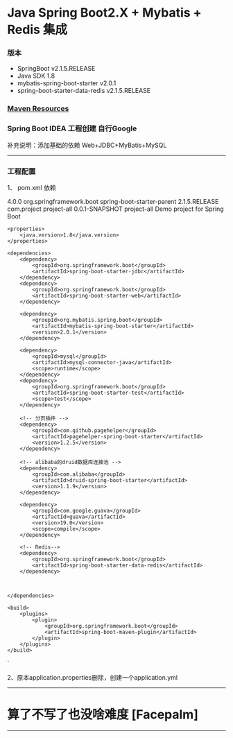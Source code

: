 # Java Spring Boot2.X + Mybatis + Redis 集成

### 版本
- SpringBoot v2.1.5.RELEASE
- Java SDK 1.8
- mybatis-spring-boot-starter v2.0.1
- spring-boot-starter-data-redis v2.1.5.RELEASE

### [Maven Resources](https://search.maven.org/)

### Spring Boot IDEA 工程创建 自行Google
补充说明：添加基础的依赖
Web+JDBC+MyBatis+MySQL

---
### 工程配置
1、 pom.xml 依赖

<?xml version="1.0" encoding="UTF-8"?>
<project xmlns="http://maven.apache.org/POM/4.0.0" xmlns:xsi="http://www.w3.org/2001/XMLSchema-instance"
	xsi:schemaLocation="http://maven.apache.org/POM/4.0.0 http://maven.apache.org/xsd/maven-4.0.0.xsd">
	<modelVersion>4.0.0</modelVersion>
	<parent>
		<groupId>org.springframework.boot</groupId>
		<artifactId>spring-boot-starter-parent</artifactId>
		<version>2.1.5.RELEASE</version>
		<relativePath/> <!-- lookup parent from repository -->
	</parent>
	<groupId>com.project</groupId>
	<artifactId>project-all</artifactId>
	<version>0.0.1-SNAPSHOT</version>
	<name>project-all</name>
	<description>Demo project for Spring Boot</description>

	<properties>
		<java.version>1.8</java.version>
	</properties>

	<dependencies>
		<dependency>
			<groupId>org.springframework.boot</groupId>
			<artifactId>spring-boot-starter-jdbc</artifactId>
		</dependency>
		<dependency>
			<groupId>org.springframework.boot</groupId>
			<artifactId>spring-boot-starter-web</artifactId>
		</dependency>

		<dependency>
			<groupId>org.mybatis.spring.boot</groupId>
			<artifactId>mybatis-spring-boot-starter</artifactId>
			<version>2.0.1</version>
		</dependency>

		<dependency>
			<groupId>mysql</groupId>
			<artifactId>mysql-connector-java</artifactId>
			<scope>runtime</scope>
		</dependency>
		<dependency>
			<groupId>org.springframework.boot</groupId>
			<artifactId>spring-boot-starter-test</artifactId>
			<scope>test</scope>
		</dependency>

		<!-- 分页插件 -->
		<dependency>
			<groupId>com.github.pagehelper</groupId>
			<artifactId>pagehelper-spring-boot-starter</artifactId>
			<version>1.2.5</version>
		</dependency>

		<!-- alibaba的druid数据库连接池 -->
		<dependency>
			<groupId>com.alibaba</groupId>
			<artifactId>druid-spring-boot-starter</artifactId>
			<version>1.1.9</version>
		</dependency>

		<dependency>
			<groupId>com.google.guava</groupId>
			<artifactId>guava</artifactId>
			<version>19.0</version>
			<scope>compile</scope>
		</dependency>

		<!-- Redis-->
		<dependency>
			<groupId>org.springframework.boot</groupId>
			<artifactId>spring-boot-starter-data-redis</artifactId>
		</dependency>



	</dependencies>

	<build>
		<plugins>
			<plugin>
				<groupId>org.springframework.boot</groupId>
				<artifactId>spring-boot-maven-plugin</artifactId>
			</plugin>
		</plugins>
	</build>

</project>
`

2、原本application.properties删除，创建一个application.yml


---
# 算了不写了也没啥难度 [Facepalm]
---



